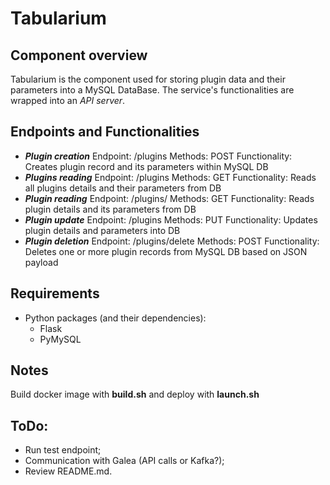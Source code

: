 # Tabularium
## Component overview
Tabularium is the component used for storing plugin data and their parameters into a MySQL DataBase. The service's functionalities are wrapped into an _API server_.

## Endpoints and Functionalities
- **_Plugin creation_** 
    Endpoint: /plugins
    Methods: POST
    Functionality: Creates plugin record and its parameters within MySQL DB
- **_Plugins reading_**
    Endpoint: /plugins
    Methods: GET
    Functionality: Reads all plugins details and their parameters from DB
- **_Plugin reading_**
    Endpoint: /plugins/_<plugin>_
    Methods: GET
    Functionality: Reads plugin details and its parameters from DB
- **_Plugin update_**
    Endpoint: /plugins
    Methods: PUT
    Functionality: Updates plugin details and parameters into DB
- **_Plugin deletion_**
    Endpoint: /plugins/delete
    Methods: POST
    Functionality: Deletes one or more plugin records from MySQL DB based on JSON payload

## Requirements
- Python packages (and their dependencies):
    - Flask
    - PyMySQL

## Notes
Build docker image with __build.sh__ and deploy with __launch.sh__

## ToDo:
- Run test endpoint;
- Communication with Galea (API calls or Kafka?);
- Review README.md.
    